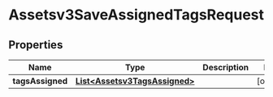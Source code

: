 

# Assetsv3SaveAssignedTagsRequest


## Properties

| Name | Type | Description | Notes |
|------------ | ------------- | ------------- | -------------|
|**tagsAssigned** | [**List&lt;Assetsv3TagsAssigned&gt;**](Assetsv3TagsAssigned.md) |  |  [optional] |



